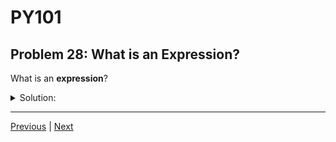 # PY101
## Problem 28: What is an Expression?

What is an **expression**?

<details>
<summary>Solution:</summary>

An expression is a combination of values, variables, operators, and function calls that can be evaluated to produce another value. For example, `2 + 3` is an expression that evaluates to `5`.

`print('Hello, World')` is an expression. What does it evaluate to?

</details>

---

[Previous](27.md) | [Next](29.md)

